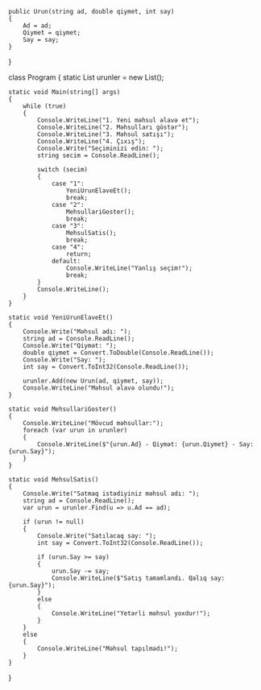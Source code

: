     public Urun(string ad, double qiymet, int say)
    {
        Ad = ad;
        Qiymet = qiymet;
        Say = say;
    }
}

class Program
{
    static List<Urun> urunler = new List<Urun>();

    static void Main(string[] args)
    {
        while (true)
        {
            Console.WriteLine("1. Yeni məhsul əlavə et");
            Console.WriteLine("2. Məhsulları göstər");
            Console.WriteLine("3. Məhsul satışı");
            Console.WriteLine("4. Çıxış");
            Console.Write("Seçiminizi edin: ");
            string secim = Console.ReadLine();

            switch (secim)
            {
                case "1":
                    YeniUrunElaveEt();
                    break;
                case "2":
                    MehsullariGoster();
                    break;
                case "3":
                    MehsulSatis();
                    break;
                case "4":
                    return;
                default:
                    Console.WriteLine("Yanlış seçim!");
                    break;
            }
            Console.WriteLine();
        }
    }

    static void YeniUrunElaveEt()
    {
        Console.Write("Məhsul adı: ");
        string ad = Console.ReadLine();
        Console.Write("Qiymət: ");
        double qiymet = Convert.ToDouble(Console.ReadLine());
        Console.Write("Say: ");
        int say = Convert.ToInt32(Console.ReadLine());

        urunler.Add(new Urun(ad, qiymet, say));
        Console.WriteLine("Məhsul əlavə olundu!");
    }

    static void MehsullariGoster()
    {
        Console.WriteLine("Mövcud məhsullar:");
        foreach (var urun in urunler)
        {
            Console.WriteLine($"{urun.Ad} - Qiymət: {urun.Qiymet} - Say: {urun.Say}");
        }
    }

    static void MehsulSatis()
    {
        Console.Write("Satmaq istədiyiniz məhsul adı: ");
        string ad = Console.ReadLine();
        var urun = urunler.Find(u => u.Ad == ad);

        if (urun != null)
        {
            Console.Write("Satılacaq say: ");
            int say = Convert.ToInt32(Console.ReadLine());

            if (urun.Say >= say)
            {
                urun.Say -= say;
                Console.WriteLine($"Satış tamamlandı. Qalıq say: {urun.Say}");
            }
            else
            {
                Console.WriteLine("Yetərli məhsul yoxdur!");
            }
        }
        else
        {
            Console.WriteLine("Məhsul tapılmadı!");
        }
    }
}
